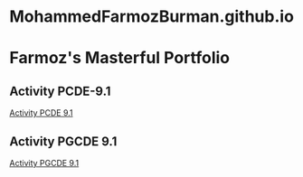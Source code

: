 # MohammedFarmozBurman.github.io

# Farmoz's Masterful Portfolio

## Activity PCDE-9.1
[Activity PCDE 9.1](https://mohammedfarmozburman.github.io/PCDE-Activity-9.1/)

## Activity PGCDE 9.1
[Activity PGCDE 9.1](https://mohammedfarmozburman.github.io/PGCDE-Activity-9.1/)
